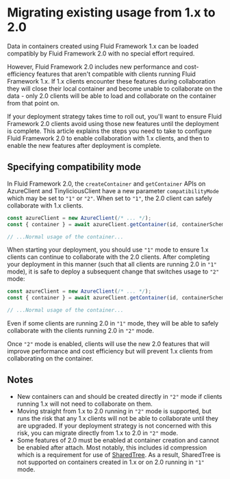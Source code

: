 # Migrating existing usage from 1.x to 2.0

Data in containers created using Fluid Framework 1.x can be loaded compatibly by Fluid Framework 2.0 with no special effort required.

However, Fluid Framework 2.0 includes new performance and cost-efficiency features that aren't compatible with clients running Fluid Framework 1.x.  If 1.x clients encounter these features during collaboration they will close their local container and become unable to collaborate on the data - only 2.0 clients will be able to load and collaborate on the container from that point on.

If your deployment strategy takes time to roll out, you'll want to ensure Fluid Framework 2.0 clients avoid using those new features until the deployment is complete.  This article explains the steps you need to take to configure Fluid Framework 2.0 to enable collaboration with 1.x clients, and then to enable the new features after deployment is complete.

## Specifying compatibility mode

In Fluid Framework 2.0, the `createContainer` and `getContainer` APIs on AzureClient and TinyliciousClient have a new parameter `compatibilityMode` which may be set to `"1"` or `"2"`.  When set to `"1"`, the 2.0 client can safely collaborate with 1.x clients.

```ts
const azureClient = new AzureClient(/* ... */);
const { container } = await azureClient.getContainer(id, containerSchema, "1");

// ...Normal usage of the container...
```

When starting your deployment, you should use `"1"` mode to ensure 1.x clients can continue to collaborate with the 2.0 clients.  After completing your deployment in this manner (such that all clients are running 2.0 in `"1"` mode), it is safe to deploy a subsequent change that switches usage to `"2"` mode:

```ts
const azureClient = new AzureClient(/* ... */);
const { container } = await azureClient.getContainer(id, containerSchema, "2");

// ...Normal usage of the container...
```

Even if some clients are running 2.0 in `"1"` mode, they will be able to safely collaborate with the clients running 2.0 in `"2"` mode.

Once `"2"` mode is enabled, clients will use the new 2.0 features that will improve performance and cost efficiency but will prevent 1.x clients from collaborating on the container.

## Notes

* New containers can and should be created directly in `"2"` mode if clients running 1.x will not need to collaborate on them.
* Moving straight from 1.x to 2.0 running in `"2"` mode is supported, but runs the risk that any 1.x clients will not be able to collaborate until they are upgraded.  If your deployment strategy is not concerned with this risk, you can migrate directly from 1.x to 2.0 in `"2"` mode.
* Some features of 2.0 must be enabled at container creation and cannot be enabled after attach.  Most notably, this includes id compression which is a requirement for use of [SharedTree](https://fluidframework.com/docs/data-structures/tree/).  As a result, SharedTree is not supported on containers created in 1.x or on 2.0 running in `"1"` mode.

